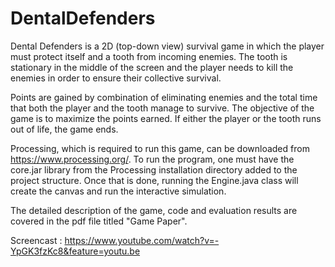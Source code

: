 # DentalDefenders
Dental Defenders is a 2D (top-down view) survival game in which the player must protect itself and a tooth from incoming
enemies. The tooth is stationary in the middle of the screen and the player needs to kill the enemies in order to ensure their collective survival. 

Points are gained by combination of eliminating enemies and the total time that both the player and the tooth manage to survive. The objective of the game is to maximize the points earned. If either the player or the tooth runs out of life, the game ends.

Processing, which is required to run this game, can be downloaded from https://www.processing.org/.
To run the program, one must have the core.jar library from the Processing installation directory added to the project structure. Once that is done, running the Engine.java class will create the canvas and run the interactive simulation.

The detailed description of the game, code and evaluation results are covered in the pdf file titled "Game Paper".

Screencast : https://www.youtube.com/watch?v=-YpGK3fzKc8&feature=youtu.be
